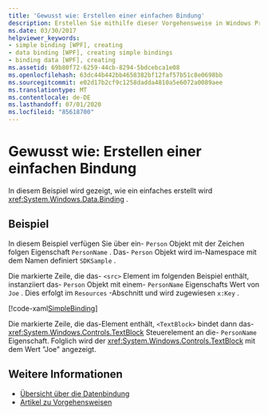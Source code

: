 ```yaml
---
title: 'Gewusst wie: Erstellen einer einfachen Bindung'
description: Erstellen Sie mithilfe dieser Vorgehensweise in Windows Presentation Foundation (WPF) eine einfache Bindung für Ihre Anwendungen.
ms.date: 03/30/2017
helpviewer_keywords:
- simple binding [WPF], creating
- data binding [WPF], creating simple bindings
- binding data [WPF], creating
ms.assetid: 69b80f72-6259-44cb-8294-5bdcebca1e08
ms.openlocfilehash: 63dc44b442bb4658382bf12faf57b51c8e0698bb
ms.sourcegitcommit: e02d17b2cf9c1258dadda4810a5e6072a0089aee
ms.translationtype: MT
ms.contentlocale: de-DE
ms.lasthandoff: 07/01/2020
ms.locfileid: "85618700"
---
```

# <a name="how-to-create-a-simple-binding"></a>Gewusst wie: Erstellen einer einfachen Bindung
In diesem Beispiel wird gezeigt, wie ein einfaches erstellt wird <xref:System.Windows.Data.Binding> .  
  
## <a name="example"></a>Beispiel  
 In diesem Beispiel verfügen Sie über ein- `Person` Objekt mit der Zeichen folgen Eigenschaft `PersonName` . Das- `Person` Objekt wird im-Namespace mit dem Namen definiert `SDKSample` .  
  
 Die markierte Zeile, die das- `<src>` Element im folgenden Beispiel enthält, instanziiert das- `Person` Objekt mit einem- `PersonName` Eigenschafts Wert von `Joe` . Dies erfolgt im `Resources` -Abschnitt und wird zugewiesen `x:Key` .  
  
 [!code-xaml[SimpleBinding](~/samples/snippets/csharp/VS_Snippets_Wpf/SimpleBinding/CSharp/Page1.xaml?highlight=9,37)]  
  
 Die markierte Zeile, die das-Element enthält, `<TextBlock>` bindet dann das- <xref:System.Windows.Controls.TextBlock> Steuerelement an die- `PersonName` Eigenschaft. Folglich wird der <xref:System.Windows.Controls.TextBlock> mit dem Wert "Joe" angezeigt.  
  
## <a name="see-also"></a>Weitere Informationen

- [Übersicht über die Datenbindung](../../../desktop-wpf/data/data-binding-overview.md)
- [Artikel zu Vorgehensweisen](data-binding-how-to-topics.md)
